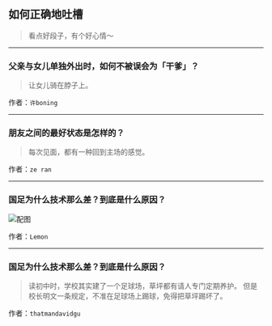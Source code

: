 ## 如何正确地吐槽

> 看点好段子，有个好心情～


 
---

### 父亲与女儿单独外出时，如何不被误会为「干爹」？

> 让女儿骑在脖子上。


作者：`许boning`

---

### 朋友之间的最好状态是怎样的？

> 每次见面，都有一种回到主场的感觉。


作者：`ze ran`

---

### 国足为什么技术那么差？到底是什么原因？

> 



![配图](http://pic4.zhimg.com/70/v2-ebb2f982f53dc3930052ba3d46d2e2b3_b.jpg)


作者：`Lemon`

---

### 国足为什么技术那么差？到底是什么原因？

> 读初中时，学校其实建了一个足球场，草坪都有请人专门定期养护。
> 但是校长明文一条规定，不准在足球场上踢球，免得把草坪踢坏了。


作者：`thatmandavidgu`